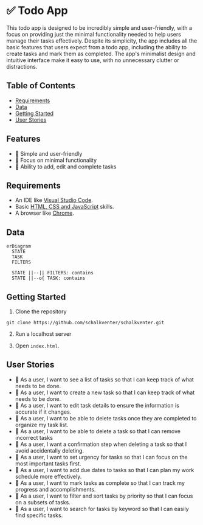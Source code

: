 <!-- omit in toc -->
# ✅ Todo App

This todo app is designed to be incredibly simple and user-friendly, with a focus on providing just the minimal functionality needed to help users manage their tasks effectively. Despite its simplicity, the app includes all the basic features that users expect from a todo app, including the ability to create tasks and mark them as completed. The app's minimalist design and intuitive interface make it easy to use, with no unnecessary clutter or distractions.

<!-- omit in toc -->
## Table of Contents

- [Requirements](#requirements)
- [Data](#data)
- [Getting Started](#getting-started)
- [User Stories](#user-stories)

## Features

- 💚 Simple and user-friendly
- 🐜 Focus on minimal functionality
- 💪 Ability to add, edit and complete tasks

## Requirements

- An IDE like [Visual Studio Code](https://code.visualstudio.com).
- Basic [HTML, CSS and JavaScript](https://developer.mozilla.org/en-US/docs/Learn) skills.
- A browser like [Chrome](https://www.google.com/chrome).

## Data

```mermaid
erDiagram
  STATE
  TASK
  FILTERS

  STATE ||--|| FILTERS: contains
  STATE ||--o{ TASK: contains
```

## Getting Started

1. Clone the repository

```
git clone https://github.com/schalkventer/schalkventer.git
```

2. Run a localhost server

3. Open `index.html`.

## User Stories

- 👤 As a user, I want to see a list of tasks so that I can keep track of what needs to be done.
- 👤 As a user, I want to create a new task so that I can keep track of what needs to be done.
- 👤 As a user, I want to edit task details to ensure the information is accurate if it changes.
- 👤 As a user, I want to be able to delete tasks once they are completed to organize my task list.
- 👤 As a user, I want to be able to delete a task so that I can remove incorrect tasks
- 👤 As a user, I want a confirmation step when deleting a task so that I avoid accidentally deleting.
- 👤 As a user, I want to set urgency for tasks so that I can focus on the most important tasks first.
- 👤 As a user, I want to add due dates to tasks so that I can plan my work schedule more effectively.
- 👤 As a user, I want to mark tasks as complete so that I can track my progress and accomplishments.
- 👤 As a user, I want to filter and sort tasks by priority so that I can focus on a subsets of tasks.
- 👤 As a user, I want to search for tasks by keyword so that I can easily find specific tasks.
